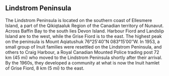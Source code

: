 ## Lindstrom Peninsula

The Lindstrom Peninsula is located on the southern coast of Ellesmere Island, a part of the Qikiqtaaluk Region of the Canadian territory of Nunavut. Across Baffin Bay to the south lies Devon Island. Harbour Fiord and Landslip Island are to the west, while the Grise Fiord is to the east. The highest peak on the peninsula is Mount Aqiatushuk 76°25′40″N 083°15′00″W.
In 1953, a small group of Inuit families were resettled on the Lindstrom Peninsula, and others to Craig Harbour, a Royal Canadian Mounted Police trading post 72 km (45 mi) who moved to the Lindstrom Peninsula shortly after their arrival. By the 1960s, they developed a community at what is now the Inuit hamlet of Grise Fiord, 8 km (5 mi) to the east.